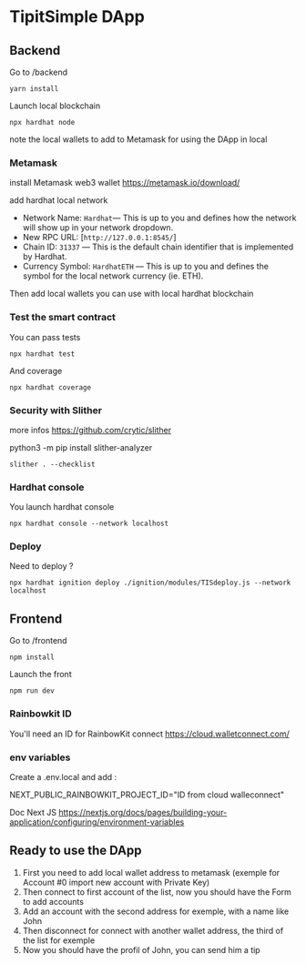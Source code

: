 # TipitSimple DApp

## Backend

Go to /backend

`yarn install`

Launch local blockchain

`npx hardhat node`

note the local wallets to add to Metamask for using the DApp in local

### Metamask

install Metamask web3 wallet https://metamask.io/download/

add hardhat local network

- Network Name: `Hardhat`— This is up to you and defines how the network will show up in your network dropdown.
- New RPC URL: [`http://127.0.0.1:8545/`]
- Chain ID: `31337` — This is the default chain identifier that is implemented by Hardhat.
- Currency Symbol: `HardhatETH` — This is up to you and defines the symbol for the local network currency (ie. ETH).

Then add local wallets you can use with local hardhat blockchain

### Test the smart contract

You can pass tests

`npx hardhat test`

And coverage

`npx hardhat coverage`

### Security with Slither

more infos https://github.com/crytic/slither

python3 -m pip install slither-analyzer

`slither . --checklist`

### Hardhat console

You launch hardhat console

`npx hardhat console --network localhost`

### Deploy

Need to deploy ?

`npx hardhat ignition deploy ./ignition/modules/TISdeploy.js --network localhost`

## Frontend

Go to /frontend

`npm install`

Launch the front

`npm run dev`

### Rainbowkit ID

You'll need an ID for RainbowKit connect https://cloud.walletconnect.com/

### env variables

Create a .env.local and add :

NEXT_PUBLIC_RAINBOWKIT_PROJECT_ID="ID from cloud walleconnect"

Doc Next JS https://nextjs.org/docs/pages/building-your-application/configuring/environment-variables

## Ready to use the DApp

1. First you need to add local wallet address to metamask (exemple for Account #0 import new account with Private Key)
2. Then connect to first account of the list, now you should have the Form to add accounts
3. Add an account with the second address for exemple, with a name like John
4. Then disconnect for connect with another wallet address, the third of the list for exemple
5. Now you should have the profil of John, you can send him a tip
